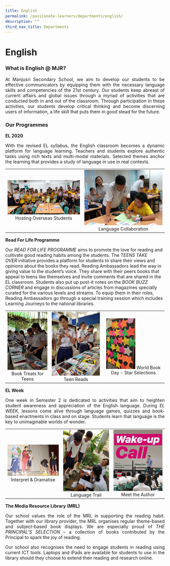 ```yaml
---
title: English
permalink: /passionate-learners/departments/english/
description: ""
third_nav_title: Departments
---
```

# English

### What is English @ MJR?

<p style="text-align: justify;">At Manjusri Secondary School, we aim to develop our students to be effective communicators by equipping them with the necessary language skills and competencies of the 21st century. Our students keep abreast of current affairs and global issues through a myriad of activities that are conducted both in and out of the classroom. Through participation in these activities, our students develop critical thinking and become discerning users of information, a life skill that puts them in good stead for the future.</p>

### Our Programmes  

**EL 2020**

<p style="text-align: justify;">With the revised EL syllabus, the English classroom becomes a dynamic platform for language learning. Teachers and students explore authentic tasks using rich texts and multi-modal materials. Selected themes anchor the learning that provides a study of language in use in real contexts.</p>


|   |   |
|:-:|:-:|
|  ![](/images/Passionate%20Learners/English/Hosting%20Overseas%20Students.jpg) Hosting Overseas Students  |   ![](/images/Passionate%20Learners/English/Language%20Collaboration.jpg)  Language Collaboration |


**Read For Life Programme** 

  

Our _READ FOR LIFE PROGRAMME_ aims to promote the love for reading and cultivate good reading habits among the students. The _TEENS TAKE OVER_ initiative provides a platform for students to share their views and opinions about the books they read. Reading Ambassadors lead the way in giving value to the student’s voice. They share with their peers books that appeal to teens like themselves and invite comments that are shared in the EL classroom. Students also put up post-it notes on the _BOOK BUZZ CORNER_ and engage in discussions of articles from magazines specially curated for the various levels and streams. To equip them in their roles, Reading Ambassadors go through a special training session which includes Learning Journeys to the national libraries.

|   |   |   |
|:----:|:----:|:---:|
|  ![](/images/Passionate%20Learners/English/Book%20Treats%20for%20Teens.jpg)  Book Treats for Teens |    ![](/images/Passionate%20Learners/English/Teen%20Reads.jpg) Teen Reads | <img src="/images/Passionate%20Learners/English/World%20Book%20Day%20-%20Star%20Selections.jpg" style="width:50%"> World Book Day - Star Selections  |


**EL Week**

<p style="text-align: justify;">One week in Semester 2 is dedicated to activities that aim to heighten student awareness and appreciation of the English language. During <i>EL WEEK</i>, lessons come alive through language games, quizzes and book-based enactments in class and on stage. Students learn that language is the key to unimaginable worlds of wonder.</p>

|   |   |   |
|:-----:|:----:|:----:|
|  ![](/images/Passionate%20Learners/English/Interpret%20&%20Dramatise.jpg)  Interpret & Dramatise | ![](/images/Passionate%20Learners/English/Language%20Trail.jpg) Language Trail |  ![](/images/Passionate%20Learners/English/Meet%20the%20Author.jpg)   Meet the Author  |


**The Media Resource Library (MRL)** 

<p style="text-align: justify;">Our school values the role of the MRL in supporting the reading habit. Together with our library provider, the MRL organises regular theme-based and subject-based book displays. We are especially proud of <i>THE PRINCIPAL’S SELECTION</i> – a collection of books contributed by the Principal to spark the joy of reading. </p>

<p style="text-align: justify;">Our school also recognises the need to engage students in reading using current ICT tools. Laptops and iPads are available for students to use in the library should they choose to extend their reading and research online.</p>